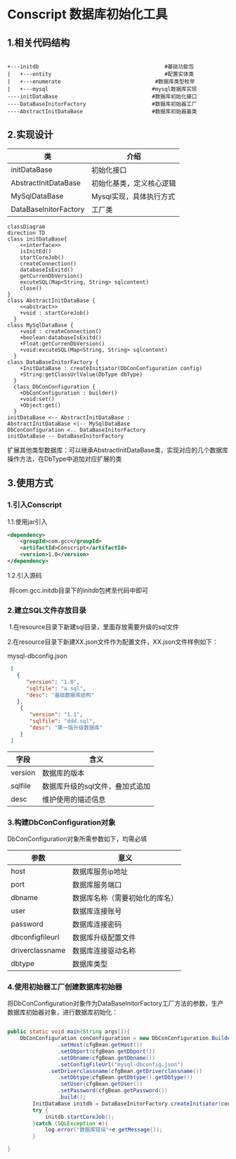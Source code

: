 # Conscript 数据库初始化工具

## 1.相关代码结构

```shell

+---initdb                                        #基础功能包 
|   +---entity						              #配置实体类
|   +---enumerate						       #数据库类型枚举	 
|   +---mysql                                 #mysql数据库实现
----initDataBase							  #数据库初始化接口
----DataBaseInitorFactory					  #数据库初始器工厂
----AbstractInitDataBase				      #数据库初始器基类
```

## 2.实现设计

| 类                    | 介绍                     |
| --------------------- | ------------------------ |
| initDataBase          | 初始化接口               |
| AbstractInitDataBase  | 初始化基类，定义核心逻辑 |
| MySqlDataBase         | Mysql实现，具体执行方式  |
| DataBaseInitorFactory | 工厂类                   |



```mermaid
classDiagram
direction TD
class initDataBase{
    <<interface>>
    isInitEd()
    startCoreJob()
    createConnection()
    databaseIsExitd()
    getCurrenDbVersion()
    excuteSQL(Map<String, String> sqlcontent)
    close()
}
class AbstractInitDataBase {
    <<abstract>>
    +void : startCoreJob()
  }
class MySqlDataBase {
    +void : createConnection()
    +boolean:databaseIsExitd()
    +Float:getCurrenDbVersion()
    +void:excuteSQL(Map<String, String> sqlcontent)
  }
class DataBaseInitorFactory {
    +InitDataBase : createInitiator(DbConConfiguration config)
    +String:getClassUrlValue(DbType dbType)
  }
  class DbConConfiguration {
    +DbConConfiguration : builder()
    +void:set()
    +Object:get()
  }
initDataBase <-- AbstractInitDataBase : 
AbstractInitDataBase <|-- MySqlDataBase
DbConConfiguration <.. DataBaseInitorFactory
initDataBase -- DataBaseInitorFactory
```

扩展其他类型数据库：可以继承AbstractInitDataBase类，实现对应的几个数据库操作方法，在DbType中追加对应扩展的类

## 3.使用方式

### 1.引入Conscript

1.1.使用jar引入

```xml
<dependency>
    <groupId>com.gcc</groupId>
    <artifactId>Conscript</artifactId>
    <version>1.0</version>
</dependency>
```

1.2.引入源码

​	将com.gcc.initdb目录下的initdb包拷至代码中即可

### 2.建立SQL文件存放目录

​	1.在resource目录下新建sql目录，里面存放需要升级的sql文件

​	2.在resource目录下新建XX.json文件作为配置文件，XX.json文件样例如下：

mysql-dbconfig.json

```json
 [
   {
      "version": "1.0",
      "sqlfile": "a.sql",
      "desc": "基础数据库结构"
   },
    {
       "version": "1.1",
       "sqlfile": "ddd.sql",
       "desc": "第一版升级数据库"
    }
 ]
```

| 字段    | 含义                            |
| ------- | ------------------------------- |
| version | 数据库的版本                    |
| sqlfile | 数据库升级的sql文件，叠加式追加 |
| desc    | 维护使用的描述信息              |

### 3.构建DbConConfiguration对象

DbConConfiguration对象所需参数如下，均需必填

| 参数            | 意义                           |
| --------------- | ------------------------------ |
| host            | 数据库服务ip地址               |
| port            | 数据库服务端口                 |
| dbname          | 数据库名称（需要初始化的库名） |
| user            | 数据库连接账号                 |
| password        | 数据库连接密码                 |
| dbconfigfileurl | 数据库升级配置文件             |
| driverclassname | 数据库连接驱动名称             |
| dbtype          | 数据库类型                     |

### 4.使用初始器工厂创建数据库初始器

​	将DbConConfiguration对象作为DataBaseInitorFactory工厂方法的参数，生产数据库初始器对象，进行数据库初始化：

```java

public static void main(String args[]){
    DbConConfiguration conConfiguration = new DbConConfiguration.Builder()
                .setHost(cfgBean.getHost())
                .setDbport(cfgBean.getDbport())
                .setDbname(cfgBean.getDbname())
                .setConfigFileUrl("mysql-dbconfig.json")
             .setDriverclassname(cfgBean.getDriverclassname())
                .setDbtype(cfgBean.getDbtype().getDbtype())
                .setUser(cfgBean.getUser())
                .setPassword(cfgBean.getPassword())
                .build();
        InitDataBase initdb = DataBaseInitorFactory.createInitiator(conConfiguration);
        try {
            initdb.startCoreJob();
        }catch (SQLException e){
            log.error("数据库错误"+e.getMessage());
        }    

}
```

